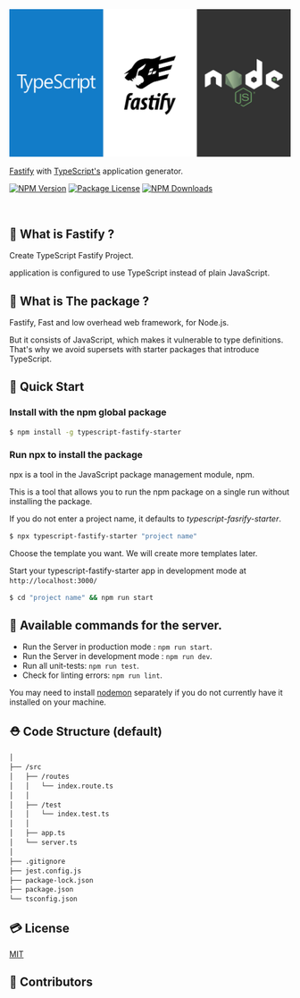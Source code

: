 <img src='https://github.com/ljlm0402/typescript-fastify-starter/raw/images/logo.jpg' border='0' alt='logo' />

[Fastify](https://www.fastify.io/) with [TypeScript's](https://www.npmjs.com/package/typescript) application generator.

<a href="https://www.npmjs.com/package/typescript-fastify-starter" target="_blank"><img src="https://img.shields.io/npm/v/typescript-fastify-starter.svg" alt="NPM Version" /></a>
<a href="https://www.npmjs.com/package/typescript-fastify-starter" target="_blank"><img src="https://img.shields.io/npm/l/typescript-fastify-starter.svg" alt="Package License" /></a>
<a href="https://www.npmjs.com/package/typescript-fastify-starter" target="_blank"><img src="https://img.shields.io/npm/dm/typescript-fastify-starter.svg" alt="NPM Downloads" /></a>

<br />

## 🤔 What is Fastify ?

Create TypeScript Fastify Project.

application is configured to use TypeScript instead of plain JavaScript. 

## 🧐 What is The package ?

Fastify, Fast and low overhead web framework, for Node.js.

But it consists of JavaScript, which makes it vulnerable to type definitions. That's why we avoid supersets with starter packages that introduce TypeScript.

## 🚀 Quick Start

### Install with the npm global package

```sh
$ npm install -g typescript-fastify-starter
```

### Run npx to install the package

npx is a tool in the JavaScript package management module, npm.

This is a tool that allows you to run the npm package on a single run without installing the package.

If you do not enter a project name, it defaults to _typescript-fasrify-starter_.

```bash
$ npx typescript-fastify-starter "project name"
```

Choose the template you want. We will create more templates later.

Start your typescript-fastify-starter app in development mode at `http://localhost:3000/`

```bash
$ cd "project name" && npm run start
```

## 🎠 Available commands for the server.

- Run the Server in production mode : `npm run start`.
- Run the Server in development mode : `npm run dev`.
- Run all unit-tests: `npm run test`.
- Check for linting errors: `npm run lint`.

You may need to install [nodemon](https://www.npmjs.com/package/nodemon) separately if you do not currently have it installed on your machine.

## ⛑ Code Structure (default)

```bash
│
├── /src
│   ├── /routes
│   │   └── index.route.ts
│   │
│   ├── /test
│   │   └── index.test.ts
│   │
│   ├── app.ts
│   └── server.ts
│
├── .gitignore
├── jest.config.js
├── package-lock.json
├── package.json
└── tsconfig.json
```

## 💳 License

[MIT](LICENSE)

## 🤝 Contributors
